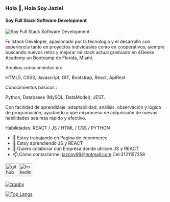 ### Hola 👋, Hola Soy Jaziel
#### Soy Full Stack Software Development
![Soy Full Stack Software Development](https://media.licdn.com/dms/image/D5616AQF_T_iZ1lvYWQ/profile-displaybackgroundimage-shrink_350_1400/0/1672434760242?e=1678924800&v=beta&t=k3MB6FkNRmsRlADnR-f6hY9_3zu7iMKqQRKxgbPirq8)

Fullstack Developer, apasionado por la tecnologia y el desarrollo con experiencia tanto en proyectos individuales como en cooperativos, siempre buscando nuevos retos y mejorar mi stack actual graduado en 4Geeks Academy un Bootcamp de Florida, Miami.

Amplios conocimientos en:

HTML5, CSS3, Javascript, GIT, Bootstrap, React, ApiRest

Conocimientos básicos :

Python, Databases (MySQL, DataModel), JEST.

Con facilidad de aprendizaje, adaptabilidad, análisis, observación y lógica de programación, ayudando a que mi proceso de adquisición de nuevas habilidades sea más rápido y efectivo.


Habilidades:  REACT / JS / HTML / CSS / PYTHON 

- 🔭 Estoy trabajando en Pagina de ecommerce 
- 🌱 Estoy aprendiendo JS y REACT 
- 👯 Quiero colaborar con Empresa donde utilicen JS y REACT 
- 📫 Cómo contactarme: jazcov96@hotmail.com Cel:3121157358 


[<img src='https://cdn.jsdelivr.net/npm/simple-icons@3.0.1/icons/github.svg' alt='github' height='40'>](https://github.com/Jaziel96 )  [<img src='https://cdn.jsdelivr.net/npm/simple-icons@3.0.1/icons/linkedin.svg' alt='linkedin' height='40'>](https://www.linkedin.com/in/www.linkedin.com/in/jaziel-isai-anguiano-mariz-7014931a0/)  

[![trophy](https://github-profile-trophy.vercel.app/?username=Jaziel96 )](https://github.com/ryo-ma/github-profile-trophy)

[![Top Langs](https://github-readme-stats.vercel.app/api/top-langs/?username=Jaziel96 )](https://github.com/anuraghazra/github-readme-stats)


